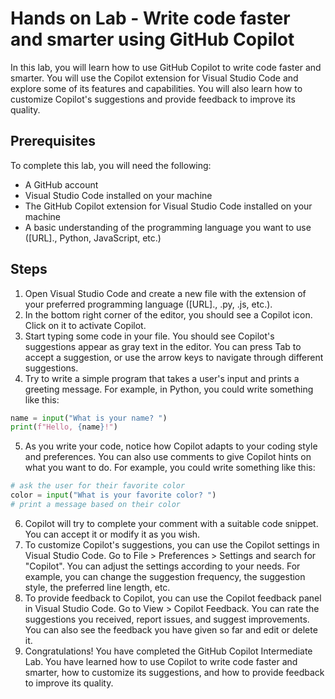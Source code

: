# Hands on Lab - Write code faster and smarter using GitHub Copilot
In this lab, you will learn how to use GitHub Copilot to write code faster and smarter. You will use the Copilot extension for Visual Studio Code and explore some of its features and capabilities. You will also learn how to customize Copilot's suggestions and provide feedback to improve its quality.
## Prerequisites
To complete this lab, you will need the following:
- A GitHub account
- Visual Studio Code installed on your machine
- The GitHub Copilot extension for Visual Studio Code installed on your machine
- A basic understanding of the programming language you want to use ([URL]., Python, JavaScript, etc.)
## Steps
1. Open Visual Studio Code and create a new file with the extension of your preferred programming language ([URL]., .py, .js, etc.).
2. In the bottom right corner of the editor, you should see a Copilot icon. Click on it to activate Copilot.
3. Start typing some code in your file. You should see Copilot's suggestions appear as gray text in the editor. You can press Tab to accept a suggestion, or use the arrow keys to navigate through different suggestions.
4. Try to write a simple program that takes a user's input and prints a greeting message. For example, in Python, you could write something like this:
```python
name = input("What is your name? ")
print(f"Hello, {name}!")
```
5. As you write your code, notice how Copilot adapts to your coding style and preferences. You can also use comments to give Copilot hints on what you want to do. For example, you could write something like this:
```python
# ask the user for their favorite color
color = input("What is your favorite color? ")
# print a message based on their color
```
6. Copilot will try to complete your comment with a suitable code snippet. You can accept it or modify it as you wish.
7. To customize Copilot's suggestions, you can use the Copilot settings in Visual Studio Code. Go to File > Preferences > Settings and search for "Copilot". You can adjust the settings according to your needs. For example, you can change the suggestion frequency, the suggestion style, the preferred line length, etc.
8. To provide feedback to Copilot, you can use the Copilot feedback panel in Visual Studio Code. Go to View > Copilot Feedback. You can rate the suggestions you received, report issues, and suggest improvements. You can also see the feedback you have given so far and edit or delete it.
9. Congratulations! You have completed the GitHub Copilot Intermediate Lab. You have learned how to use Copilot to write code faster and smarter, how to customize its suggestions, and how to provide feedback to improve its quality.

